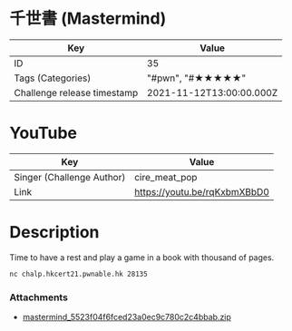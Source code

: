 # 千世書 (Mastermind)


| Key | Value |
| --- | ----- |
| ID | 35 |
| Tags (Categories) | "#pwn", "#★★★★★" |
| Challenge release timestamp | 2021-11-12T13:00:00.000Z |

# YouTube

| Key | Value |
| --- | ----- |
| Singer (Challenge Author) | cire_meat_pop
| Link | https://youtu.be/rqKxbmXBbD0

# Description

Time to have a rest and play a game in a book with thousand of pages.

```bash
nc chalp.hkcert21.pwnable.hk 28135
```

### Attachments

- [mastermind_5523f04f6fced23a0ec9c780c2c4bbab.zip](https://file.hkcert21.pwnable.hk/mastermind_5523f04f6fced23a0ec9c780c2c4bbab.zip)
